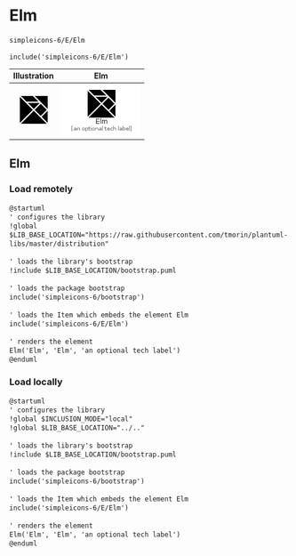 # Elm


```text
simpleicons-6/E/Elm
```

```text
include('simpleicons-6/E/Elm')
```



| Illustration | Elm |
| :---: | :---: |
| ![illustration for Illustration](../../simpleicons-6/E/Elm.png) | ![illustration for Elm](../../simpleicons-6/E/Elm.Local.png) |




## Elm

### Load remotely
```plantuml
@startuml
' configures the library
!global $LIB_BASE_LOCATION="https://raw.githubusercontent.com/tmorin/plantuml-libs/master/distribution"

' loads the library's bootstrap
!include $LIB_BASE_LOCATION/bootstrap.puml

' loads the package bootstrap
include('simpleicons-6/bootstrap')

' loads the Item which embeds the element Elm
include('simpleicons-6/E/Elm')

' renders the element
Elm('Elm', 'Elm', 'an optional tech label')
@enduml
```

### Load locally
```plantuml
@startuml
' configures the library
!global $INCLUSION_MODE="local"
!global $LIB_BASE_LOCATION="../.."

' loads the library's bootstrap
!include $LIB_BASE_LOCATION/bootstrap.puml

' loads the package bootstrap
include('simpleicons-6/bootstrap')

' loads the Item which embeds the element Elm
include('simpleicons-6/E/Elm')

' renders the element
Elm('Elm', 'Elm', 'an optional tech label')
@enduml
```

